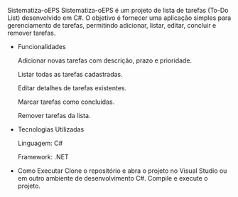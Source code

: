 Sistematiza-oEPS
Sistematiza-oEPS é um projeto de lista de tarefas (To-Do List) desenvolvido em C#. O objetivo é fornecer uma aplicação simples para gerenciamento de tarefas, permitindo adicionar, listar, editar, concluir e remover tarefas.​

- Funcionalidades 
   
     Adicionar novas tarefas com descrição, prazo e prioridade.
   
     Listar todas as tarefas cadastradas.
   
     Editar detalhes de tarefas existentes.
   
     Marcar tarefas como concluídas.
   
     Remover tarefas da lista.

- Tecnologias Utilizadas

     Linguagem: C#
  
     Framework: .NET

- Como Executar
      Clone o repositório e abra o projeto no Visual Studio ou em outro ambiente de desenvolvimento C#.​
      Compile e execute o projeto.
